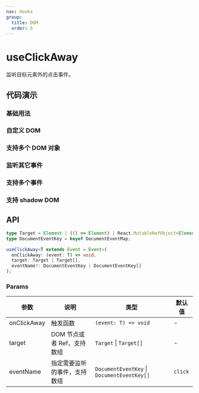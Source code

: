 ```yaml
---
nav: Hooks
group:
  title: DOM
  order: 5
---
```


# useClickAway

监听目标元素外的点击事件。

## 代码演示

### 基础用法

<code hideActions='["CSB"]' src="./demo/demo1.tsx"></code>

### 自定义 DOM

<code hideActions='["CSB"]' src="./demo/demo2.tsx"></code>

### 支持多个 DOM 对象

<code hideActions='["CSB"]' src="./demo/demo3.tsx"></code>

### 监听其它事件

<code hideActions='["CSB"]' src="./demo/demo4.tsx"></code>

### 支持多个事件

<code hideActions='["CSB"]' src="./demo/demo5.tsx"></code>

### 支持 shadow DOM

<code hideActions='["CSB"]' src="./demo/demo6.tsx"></code>

## API

```typescript
type Target = Element | (() => Element) | React.MutableRefObject<Element>;
type DocumentEventKey = keyof DocumentEventMap;

useClickAway<T extends Event = Event>(
  onClickAway: (event: T) => void,
  target: Target | Target[],
  eventName?: DocumentEventKey | DocumentEventKey[]
);
```

### Params

| 参数        | 说明                         | 类型                                       | 默认值  |
| ----------- | ---------------------------- | ------------------------------------------ | ------- |
| onClickAway | 触发函数                     | `(event: T) => void`                       | -       |
| target      | DOM 节点或者 Ref，支持数组   | `Target` \| `Target[]`                     | -       |
| eventName   | 指定需要监听的事件，支持数组 | `DocumentEventKey` \| `DocumentEventKey[]` | `click` |
